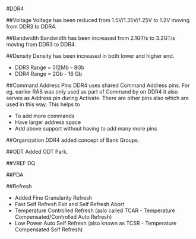 #DDR4


##Voltage 
Voltage has been reduced from 1.5V/1.35V/1.25V to 1.2V moving from DDR3 to DDR4.

##Bandwidth
Bandwidth has been increased from 2.1GT/s to 3.2GT/s moving from DDR3 to DDR4.

##Density
Density has been increased in both lower and higher end. 
* DDR3 Range = 512Mb - 8Gb
* DDR4 Range = 2Gb - 16 Gb

##Command Address Pins
DDR4 uses shared Command Address pins. For eg. earlier RAS was only used as part of Command by on DDR4 it also serves as Address pin during Activate. There are other pins also which are used in this way. This helps to
* To add more commands
* Have larger address space
* Add above support without having to add many more pins

##Organization
DDR4 added concept of Bank Groups.

##ODT
Added ODT Park.

##VREF DQ

##PDA

##Refresh
* Added Fine Granularity Refresh
* Fast Self Refresh Exit and Self Refresh Abort
* Temperature Controlled Refresh (aslo called TCAR - Temperature Compensated/Controlled Auto Refresh)
* Low Power Auto Self Refresh (also known as TCSR - Temperature Compensated Self Refresh)

